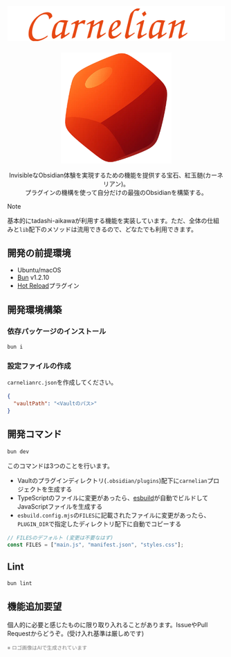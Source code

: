 <div align="center">
    <h1>
       <img src="./carnelian_logo.svg" />
    </h1>
    <img src="./carnelian.webp" width="256" />
    <p>
      <div>InvisibleなObsidian体験を実現するための機能を提供する宝石、紅玉髄(カーネリアン)。</div>
      <div>プラグインの機構を使って自分だけの最強のObsidianを構築する。</div>
    </p>
</div>

> [!NOTE]
> 基本的にtadashi-aikawaが利用する機能を実装しています。ただ、全体の仕組みと`lib`配下のメソッドは流用できるので、どなたでも利用できます。

## 開発の前提環境

- Ubuntu/macOS
- [Bun] v1.2.10
- [Hot Reload]プラグイン

## 開発環境構築

### 依存パッケージのインストール

```bash
bun i
```

### 設定ファイルの作成

`carnelianrc.json`を作成してください。

```json
{
  "vaultPath": "<Vaultのパス>"
}
```

## 開発コマンド

```bash
bun dev
```

このコマンドは3つのことを行います。

- Vaultのプラグインディレクトリ(`.obsidian/plugins`)配下に`carnelian`プロジェクトを生成する
- TypeScriptのファイルに変更があったら、[esbuild]が自動でビルドしてJavaScriptファイルを生成する
- `esbuild.config.mjs`の`FILES`に記載されたファイルに変更があったら、`PLUGIN_DIR`で指定したディレクトリ配下に自動でコピーする

```typescript
// FILESのデフォルト (変更は不要なはず)
const FILES = ["main.js", "manifest.json", "styles.css"];
```

## Lint

```bash
bun lint
```

## 機能追加要望

個人的に必要と感じたものに限り取り入れることがあります。IssueやPull Requestからどうぞ。(受け入れ基準は厳しめです)

[Bun]: https://bun.sh/
[esbuild]: https://esbuild.github.io/
[Hot Reload]: https://github.com/pjeby/hot-reload

<small style="color: gray">※ ロゴ画像はAIで生成されています</small>


